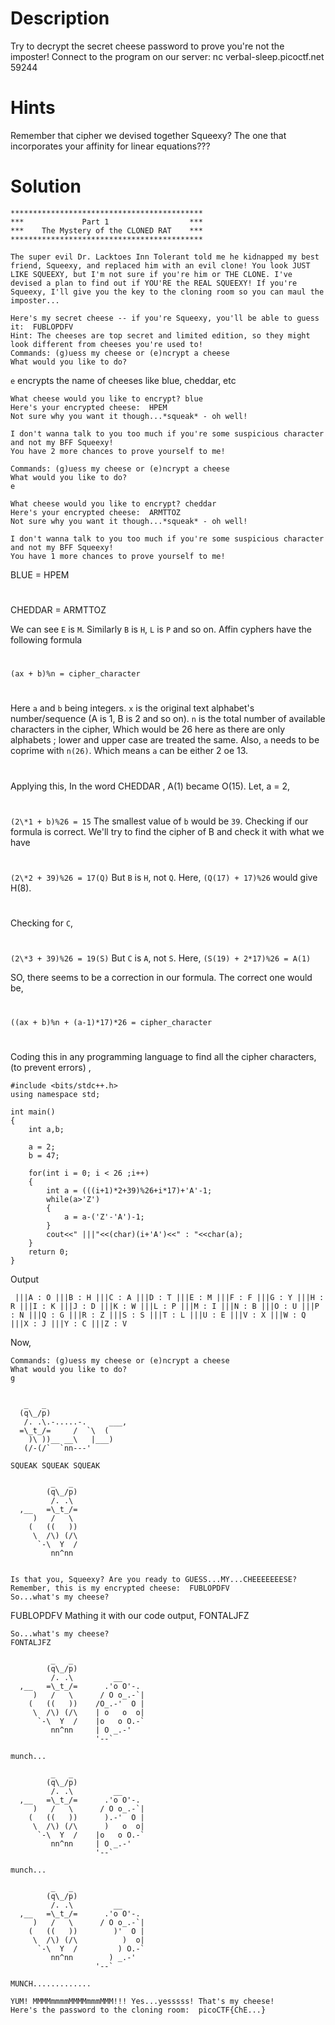 
# Description #
Try to decrypt the secret cheese password to prove you're not the imposter!
Connect to the program on our server: nc verbal-sleep.picoctf.net 59244

# Hints #
Remember that cipher we devised together Squeexy? The one that incorporates your affinity for linear equations???

# Solution #
```
*******************************************
***             Part 1                  ***
***    The Mystery of the CLONED RAT    ***
*******************************************

The super evil Dr. Lacktoes Inn Tolerant told me he kidnapped my best friend, Squeexy, and replaced him with an evil clone! You look JUST LIKE SQUEEXY, but I'm not sure if you're him or THE CLONE. I've devised a plan to find out if YOU'RE the REAL SQUEEXY! If you're Squeexy, I'll give you the key to the cloning room so you can maul the imposter...

Here's my secret cheese -- if you're Squeexy, you'll be able to guess it:  FUBLOPDFV
Hint: The cheeses are top secret and limited edition, so they might look different from cheeses you're used to!
Commands: (g)uess my cheese or (e)ncrypt a cheese
What would you like to do?
```

`e` encrypts the name of cheeses like blue, cheddar, etc
```
What cheese would you like to encrypt? blue
Here's your encrypted cheese:  HPEM
Not sure why you want it though...*squeak* - oh well!

I don't wanna talk to you too much if you're some suspicious character and not my BFF Squeexy!
You have 2 more chances to prove yourself to me!

Commands: (g)uess my cheese or (e)ncrypt a cheese
What would you like to do?
e

What cheese would you like to encrypt? cheddar
Here's your encrypted cheese:  ARMTTOZ
Not sure why you want it though...*squeak* - oh well!

I don't wanna talk to you too much if you're some suspicious character and not my BFF Squeexy!
You have 1 more chances to prove yourself to me!
```

BLUE = HPEM
#
CHEDDAR = ARMTTOZ

We can see `E` is `M`. Similarly `B` is `H`, `L` is `P` and so on. Affin cyphers have the following formula
#
`(ax + b)%n = cipher_character`
#
Here `a` and `b` being integers. `x` is the original text alphabet's number/sequence (A is 1, B is 2 and so on). `n` is the total number of available characters in the cipher, Which would be 26 here as there are only alphabets ; lower and upper case are treated the same. Also, `a` needs to be coprime with `n(26)`. Which means `a` can be either 2 oe 13.

#
Applying this, In the word CHEDDAR , A(1) became O(15). Let, a = 2,
#
`(2\*1 + b)%26 = 15`
The smallest value of `b` would be `39`. Checking if our formula is correct. We'll try to find the cipher of B and check it with what we have
#
`(2\*2 + 39)%26 = 17(Q)`
But `B` is `H`, not `Q`. Here, `(Q(17) + 17)%26` would give H(8).
#
Checking for `C`,
#
`(2\*3 + 39)%26 = 19(S)`
But `C` is `A`, not `S`. Here, `(S(19) + 2*17)%26 = A(1)`

SO, there seems to be a correction in our formula. The correct one would be,
#
`((ax + b)%n + (a-1)*17)*26 = cipher_character`
#
Coding this in any programming language to find all the cipher characters, (to prevent errors) ,

```
#include <bits/stdc++.h>
using namespace std;

int main()
{
    int a,b;

    a = 2;
    b = 47;

    for(int i = 0; i < 26 ;i++)
    {
        int a = (((i+1)*2+39)%26+i*17)+'A'-1;
        while(a>'Z')
        {
            a = a-('Z'-'A')-1;
        }
        cout<<" |||"<<(char)(i+'A')<<" : "<<char(a);
    }
    return 0;
}
```

Output
```
 |||A : O |||B : H |||C : A |||D : T |||E : M |||F : F |||G : Y |||H : R |||I : K |||J : D |||K : W |||L : P |||M : I |||N : B |||O : U |||P : N |||Q : G |||R : Z |||S : S |||T : L |||U : E |||V : X |||W : Q |||X : J |||Y : C |||Z : V
```

Now, 
```
Commands: (g)uess my cheese or (e)ncrypt a cheese
What would you like to do?
g


   _   _
  (q\_/p)
   /. .\.-.....-.     ___,
  =\_t_/=     /  `\  (
    )\ ))__ __\   |___)
   (/-(/`  `nn---'

SQUEAK SQUEAK SQUEAK

         _   _
        (q\_/p)
         /. .\
  ,__   =\_t_/=
     )   /   \
    (   ((   ))
     \  /\) (/\
      `-\  Y  /
         nn^nn


Is that you, Squeexy? Are you ready to GUESS...MY...CHEEEEEEESE?
Remember, this is my encrypted cheese:  FUBLOPDFV
So...what's my cheese?
```

FUBLOPDFV
Mathing it with our code output, FONTALJFZ

```
So...what's my cheese?
FONTALJFZ

         _   _
        (q\_/p)
         /. .\         __
  ,__   =\_t_/=      .'o O'-.
     )   /   \      / O o_.-`|
    (   ((   ))    /O_.-'  O |
     \  /\) (/\    | o   o  o|
      `-\  Y  /    |o   o O.-`
         nn^nn     | O _.-'
                   '--`

munch...

         _   _
        (q\_/p)
         /. .\         __
  ,__   =\_t_/=      .'o O'-.
     )   /   \      / O o_.-`|
    (   ((   ))      ).-'  O |
     \  /\) (/\      )   o  o|
      `-\  Y  /    |o   o O.-`
         nn^nn     | O _.-'
                   '--`

munch...

         _   _
        (q\_/p)
         /. .\         __
  ,__   =\_t_/=      .'o O'-.
     )   /   \      / O o_.-`|
    (   ((   ))        )'  O |
     \  /\) (/\          )  o|
      `-\  Y  /         ) O.-`
         nn^nn        ) _.-'
                   '--`

MUNCH.............

YUM! MMMMmmmmMMMMmmmMMM!!! Yes...yesssss! That's my cheese!
Here's the password to the cloning room:  picoCTF{ChE...}
```
